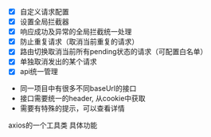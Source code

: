 - [x] 自定义请求配置
- [x] 设置全局拦截器
- [x] 响应成功及异常的全局拦截统一处理
- [x] 防止重复请求（取消当前重复的请求）
- [x] 路由切换取消当前所有pending状态的请求（可配置白名单）
- [x] 单独取消发出的某个请求
- [x] api统一管理

- 同一项目中有很多不同baseUrl的接口
- 接口需要统一的header, 从cookie中获取
- 需要有特殊的提示，可以查看详情

axios的一个工具类 具体功能
